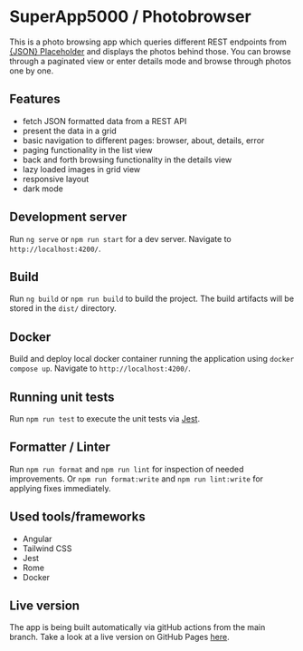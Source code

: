 # SuperApp5000 / Photobrowser

This is a photo browsing app which queries different REST endpoints from [{JSON} Placeholder](http://jsonplaceholder.typicode.com/) and displays the photos behind those. You can browse through a paginated view or enter details mode and browse through photos one by one.

## Features

- fetch JSON formatted data from a REST API
- present the data in a grid
- basic navigation to different pages: browser, about, details, error
- paging functionality in the list view
- back and forth browsing functionality in the details view
- lazy loaded images in grid view
- responsive layout
- dark mode

## Development server

Run `ng serve` or `npm run start` for a dev server. Navigate to `http://localhost:4200/`.

## Build

Run `ng build` or `npm run build` to build the project. The build artifacts will be stored in the `dist/` directory.

## Docker

Build and deploy local docker container running the application using `docker compose up`. Navigate to `http://localhost:4200/`.

## Running unit tests

Run `npm run test` to execute the unit tests via [Jest](https://jestjs.io/).

## Formatter / Linter

Run `npm run format` and `npm run lint` for inspection of needed improvements. Or `npm run format:write` and `npm run lint:write` for applying fixes immediately.

## Used tools/frameworks

- Angular
- Tailwind CSS
- Jest
- Rome
- Docker

## Live version

The app is being built automatically via gitHub actions from the main branch. Take a look at a live version on GitHub Pages [here](https://superfelix5000.github.io/superApp5000/).
